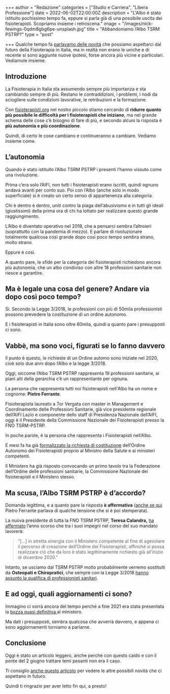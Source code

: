 +++
author = "Redazione"
categories = ["Studio e Carriera", "Libera Professione"]
date = 2022-06-02T22:00:00Z
description = "L'Albo è stato istituito pochissimo tempo fa, eppure si parla già di una possibile uscita dei fisioterapisti. Scopriamo insieme i retroscena."
image = "/images/nick-fewings-0qdm8gbg6pe-unsplash.jpg"
title = "Abbandoniamo l’Albo TSRM PSTRP?"
type = "post"

+++
Qualche tempo fa [parlavamo delle novità](https://fisioterapisti.org/cosa-c-e-nel-futuro-della-fisioterapia-in-italia/ "Cosa c’è nel futuro della fisioterapia in Italia?") che possiamo aspettarci dal futuro della Fisioterapia in Italia, ma in realtà non erano le uniche e di recente si sono aggiunte nuove ipotesi, forse ancora più vicine e particolari. Vediamole insieme.

## Introduzione

La Fisioterapia in Italia sta assumendo sempre più importanza e sta cambiando sempre di più. Restano le contraddizioni, i problemi, i nodi da sciogliere sulle condizioni lavorative, le retribuzioni e la formazione.

Con [fisioterapisti.org](http://fisioterapisti.org) nel nostro piccolo stiamo cercando di **ridurre quanto più possibile le difficoltà per i fisioterapisti che iniziano**, ma nel grande schema delle cose c’è bisogno di fare di più, e secondo alcuni la risposta è **più autonomia e più coordinazione**.

Quindi, di certo le cose cambiano e continueranno a cambiare. Vediamo insieme come.

## L’autonomia

Quando è stato istituito l’Albo TSRM PSTRP i presenti l’hanno vissuto come una rivoluzione.

Prima c’era solo l’AIFI, non tutti i fisioterapisti erano iscritti, quindi ognuno andava avanti per conto suo. Poi con l’Albo (anche solo in modo superficiale) si è creato un certo senso di appartenenza alla categoria.

Chi è dentro è dentro, uniti contro la piaga dell’abusivismo e in tutti gli ideali (giustissimi) della prima ora di chi ha lottato per realizzare questo grande raggiungimento.

L’Albo è diventato operativo nel 2018, che a pensarci sembra l’altroieri (soprattutto con la pandemia di mezzo). E parlare di rivoluzionare totalmente qualcosa così grande dopo così poco tempo sembra strano, molto strano.

Eppure è così.

A quanto pare, le sfide per la categoria dei fisioterapisti richiedono ancora più autonomia, che un albo condiviso con altre 18 professioni sanitarie non riesce a garantire.

## Ma è legale una cosa del genere? Andare via dopo così poco tempo?

Si. Secondo la Legge 3/2018, le professioni con più di 50mila professionisti possono prevedere la costituzione di un ordine autonomo.

E i fisioterapisti in Italia sono oltre 60mila, quindi a quanto pare i presupposti ci sono.

## Vabbè, ma sono voci, figurati se lo fanno davvero

Il punto è questo, le richieste di un Ordine automo sono iniziate nel 2020, cioè solo due anni dopo l’Albo e la legge 3/2018.

Oggi, siccome l’Albo TSRM PSTRP rappresenta 19 professioni sanitarie, ai piani alti della gerarchia c’è un rappresentante per ognuna.

La persona che rappresenta tutti noi fisioterapisti nell'Albo ha un nome e cognome: **Pietro Ferrante**.

Fisioterapista laureato a Tor Vergata con master in Management e Coordinamento delle Professioni Sanitarie, già vice presidente regionale dell’AIFI Lazio e componente dello staff di Presidenza Nazionale dell’AIFI, oggi è il Presidente della Commissione Nazionale dei Fisioterapisti presso la FNO TSRM-PSTRP.

In poche parole, è la persona che rappresenta i Fisioterapisti nell’Albo.

E mesi fa ha già [formalizzato la richiesta di costituzione](https://www.quotidianosanita.it/lavoro-e-professioni/articolo.php?articolo_id=100791 " segui quotidianosanita.it  Condividi stampa Il nostro viaggio nelle professioni sanitarie") dell’Ordine Autonomo dei Fisioterapisti proprio al Ministro della Salute e ai ministeri competenti.

Il Ministero ha già risposto convocando un primo tavolo tra la Federazione dell’Ordine delle professioni sanitarie, la Commissione Nazionale dei fisioterapisti e il Ministero stesso.

## Ma scusa, l’Albo TSRM PSTRP è d’accordo?

Domanda legittima, e a quanto pare la risposta **è affermativa** ([anche se qui](https://www.quotidianosanita.it/lavoro-e-professioni/articolo.php?articolo_id=100791 "Il nostro viaggio nelle professioni sanitarie") Pietro Ferrante parlava di qualche tensione che si è poi stemperata).

La nuova presidente di tutta la FNO TSRM PSTRP, **Teresa Calandra,** [ha affermato](http://www.quotidianosanita.it/lavoro-e-professioni/articolo.php?articolo_id=94906 "Intervista alla neo presidente della Fno Tsrm e Pstrp, Teresa Calandra") l’anno scorso che tra i suoi impegni nel corso del suo mandato lavorerà:

> “\[…\] in stretta sinergia con il Ministero competente al fine di agevolare il percorso di creazione dell’Ordine dei Fisioterapisti, affinché si possa realizzare ciò che da loro è stato legittimamente richiesto già all’inizio di dicembre 2020.”

Intanto, se usciamo dal TSRM PSTRP molto probabilmente verremo sostituiti da **Osteopati e Chiropratici**, che sempre con la Legge 3/2018 [hanno assunto la qualifica di professionisti sanitari](https://www.gazzettaufficiale.it/eli/id/2021/09/29/21G00140/sg "istituzione della professione sanitaria dell'Osteopata e del Chiropratico").

## E ad oggi, quali aggiornamenti ci sono?

Immagino ci vorrà ancora del tempo perché a fine 2021 era stata presentata la [bozza quasi definitiva ](https://www.quotidianosanita.it/lavoro-e-professioni/articolo.php?articolo_id=100791 "Il nostro viaggio nelle professioni sanitarie")al ministero.

Ma dati i presupposti, sembra qualcosa che avverrà davvero, e appena ci sono aggiornamenti torniamo a parlarne.

## Conclusione

Oggi è stato un articolo leggero, anche perché con questo caldo e con il ponte del 2 giugno trattare temi pesanti non era il caso.

Ti consiglio [anche questo articolo](https://fisioterapisti.org/cosa-c-e-nel-futuro-della-fisioterapia-in-italia/ "Cosa c'è nel futuro della fisioterapia in Italia?") per vedere le altre possibili novità che ci aspettano in futuro.

Quindi ti ringrazio per aver letto fin qui, a presto!